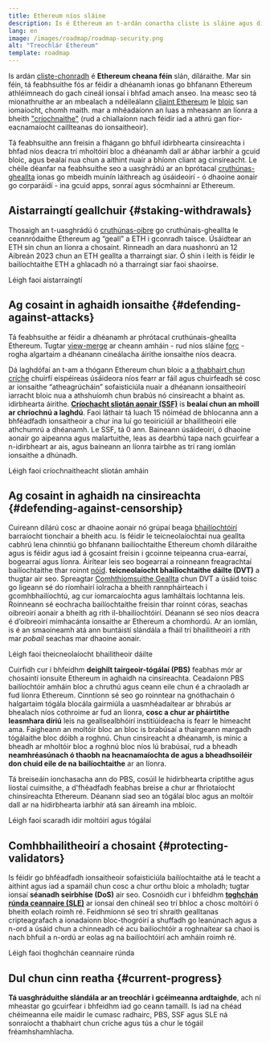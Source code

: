 ```yaml
---
title: Ethereum níos sláine
description: Is é Ethereum an t-ardán conartha cliste is sláine agus díláraithe atá ann. Mar sin féin, tá feabhsuithe fós ar féidir a dhéanamh ionas go bhfanfaidh Ethereum athléimneach d'aon leibhéal ionsaí i bhfad amach anseo.
lang: en
image: /images/roadmap/roadmap-security.png
alt: "Treochlár Ethereum"
template: roadmap
---
```


Is ardán [cliste-chonradh](/glossary/#smart-contract) é **Ethereum cheana féin** slán, díláraithe. Mar sin féin, tá feabhsuithe fós ar féidir a dhéanamh ionas go bhfanann Ethereum athléimneach do gach cineál ionsaí i bhfad amach anseo. Ina measc seo tá mionathruithe ar an mbealach a ndéileálann [cliaint Ethereum](/glossary/#consensus-client) le [bloic](/glossary/#block) san iomaíocht, chomh maith. mar a mhéadaíonn an luas a mheasann an líonra a bheith ["críochnaithe"](/developers/docs/consensus-mechanisms/pos/#finality) (rud a chiallaíonn nach féidir iad a athrú gan fíor-eacnamaíocht caillteanas do ionsaitheoir).

Tá feabhsuithe ann freisin a fhágann go bhfuil idirbhearta cinsireachta i bhfad níos deacra trí mholtóirí bloc a dhéanamh dall ar ábhar iarbhír a gcuid bloic, agus bealaí nua chun a aithint nuair a bhíonn cliant ag cinsireacht. Le chéile déanfar na feabhsuithe seo a uasghrádú ar an bprótacal [cruthúnas-gheallta](/glossary/#pos) ionas go mbeidh muinín láithreach ag úsáideoirí - ó dhaoine aonair go corparáidí - ina gcuid apps, sonraí agus sócmhainní ar Ethereum.

## Aistarraingtí geallchuir {#staking-withdrawals}

Thosaigh an t-uasghrádú ó [cruthúnas-oibre](/glossary/#pow) go cruthúnais-gheallta le ceannródaithe Ethereum ag “geall” a ETH i gconradh taisce. Úsáidtear an ETH sin chun an líonra a chosaint. Rinneadh an dara nuashonrú an 12 Aibreán 2023 chun an ETH geallta a tharraingt siar. Ó shin i leith is féidir le bailíochtaithe ETH a ghlacadh nó a tharraingt siar faoi shaoirse.

<ButtonLink variant="outline-color" href="/staking/withdrawals/">Léigh faoi aistarraingtí</ButtonLink>

## Ag cosaint in aghaidh ionsaithe {#defending-against-attacks}

Tá feabhsuithe ar féidir a dhéanamh ar phrótacal cruthúnais-gheallta Ethereum. Tugtar [view-merge](https://ethresear.ch/t/view-merge-as-a-replacement-for-proposer-boost/13739) ar cheann amháin - rud níos sláine [forc](/glossary/#fork) -rogha algartaim a dhéanann cineálacha áirithe ionsaithe níos deacra.

Dá laghdófaí an t-am a thógann Ethereum chun bloic a [a thabhairt chun críche](/glossary/#finality) chuirfí eispéireas úsáideora níos fearr ar fáil agus chuirfeadh sé cosc ​​ar ionsaithe “atheagrúcháin” sofaisticiúla nuair a dhéanann ionsaitheoirí iarracht bloic nua a athshuíomh chun brabús nó cinsireacht a bhaint as. idirbhearta áirithe. [**Críochacht sliotán aonair (SSF)**](/roadmap/single-slot-finality/) is **bealaí chun an mhoill ar chríochnú a laghdú**. Faoi láthair tá luach 15 nóiméad de bhlocanna ann a bhféadfadh ionsaitheoir a chur ina luí go teoiriciúil ar bhailitheoirí eile athchumrú a dhéanamh. Le SSF, tá 0 ann. Baineann úsáideoirí, ó dhaoine aonair go aipeanna agus malartuithe, leas as dearbhú tapa nach gcuirfear a n-idirbheart ar ais, agus baineann an líonra tairbhe as trí rang iomlán ionsaithe a dhúnadh.

<ButtonLink variant="outline-color" href="/roadmap/single-slot-finality/">Léigh faoi críochnaitheacht sliotán amháin</ButtonLink>

## Ag cosaint in aghaidh na cinsireachta {#defending-against-censorship}

Cuireann dílárú cosc ​​ar dhaoine aonair nó grúpaí beaga [bhailíochtóirí](/glossary/#validator) barraíocht tionchair a bheith acu. Is féidir le teicneolaíochtaí nua geallta cabhrú lena chinntiú go bhfanann bailíochtaithe Ethereum chomh díláraithe agus is féidir agus iad á gcosaint freisin i gcoinne teipeanna crua-earraí, bogearraí agus líonra. Áirítear leis seo bogearraí a roinneann freagrachtaí bailíochtaithe thar roinnt [nóid](/glossary/#node). **teicneolaíocht bhailíochtaithe dáilte (DVT)** a thugtar air seo. Spreagtar [Comhthiomsuithe Geallta](/glossary/#staking-pool) chun DVT a úsáid toisc go ligeann sé do ríomhairí iolracha a bheith rannpháirteach i gcomhbhailíochtú, ag cur iomarcaíochta agus lamháltais lochtanna leis. Roinneann sé eochracha bailíochtaithe freisin thar roinnt córas, seachas oibreoirí aonair a bheith ag rith il-bhailíochtóirí. Déanann sé seo níos deacra é d’oibreoirí mímhacánta ionsaithe ar Ethereum a chomhordú. Ar an iomlán, is é an smaoineamh atá ann buntáistí slándála a fháil trí bhailitheoirí a rith mar _pobail_ seachas mar dhaoine aonair.

<ButtonLink variant="outline-color" href="/staking/dvt/">Léigh faoi theicneolaíocht bhailitheoir dáilte</ButtonLink>

Cuirfidh cur i bhfeidhm **deighilt tairgeoir-tógálaí (PBS)** feabhas mór ar chosaintí ionsuite Ethereum in aghaidh na cinsireachta. Ceadaíonn PBS bailíochtóir amháin bloc a chruthú agus ceann eile chun é a chraoladh ar fud líonra Ethereum. Cinntíonn sé seo go roinntear na gnóthachain ó halgartaim tógála blocála gairmiúla a uasmhéadaítear ar bhrabús ar bhealach níos cothroime ar fud an líonra, **cosc a chur ar pháirtithe leasmhara díriú** leis na geallsealbhóirí institiúideacha is fearr le himeacht ama. Faigheann an moltóir bloc an bloc is brabúsaí a thairgeann margadh tógálaithe bloc dóibh a roghnú. Chun cinsireacht a dhéanamh, is minic a bheadh ​​ar mholtóir bloc a roghnú bloc níos lú brabúsaí, rud a bheadh ​​**neamhréasúnach ó thaobh na heacnamaíochta de agus a bheadh ​​soiléir don chuid eile de na bailíochtaithe** ar an líonra.

Tá breiseáin ionchasacha ann do PBS, cosúil le hidirbhearta criptithe agus liostaí cuimsithe, a d'fhéadfadh feabhas breise a chur ar fhriotaíocht chinsireachta Ethereum. Déanann siad seo an tógálaí bloc agus an moltóir dall ar na hidirbhearta iarbhír atá san áireamh ina mbloic.

<ButtonLink variant="outline-color" href="/roadmap/pbs/">Léigh faoi scaradh idir moltóirí agus tógálaí</ButtonLink>

## Comhbhailitheoirí a chosaint {#protecting-validators}

Is féidir go bhféadfadh ionsaitheoir sofaisticiúla bailíochtaithe atá le teacht a aithint agus iad a spamáil chun cosc ​​​​a chur orthu bloic a mholadh; tugtar ionsaí **séanadh seirbhíse (DoS)** air seo. Cosnóidh cur i bhfeidhm [**toghchán rúnda ceannaire (SLE)**](/roadmap/secret-leader-election) ar ionsaí den chineál seo trí bhloc a chosc moltóirí ó bheith eolach roimh ré. Feidhmíonn sé seo trí shraith gealltanas cripteagrafach a ionadaíonn bloc-thogróirí a shuffadh go leanúnach agus a n-ord a úsáid chun a chinneadh cé acu bailíochtóir a roghnaítear sa chaoi is nach bhfuil a n-ordú ar eolas ag na bailíochtóirí ach amháin roimh ré.

<ButtonLink variant="outline-color" href="/roadmap/secret-leader-election">Léigh faoi thoghchán ceannaire rúnda</ButtonLink>

## Dul chun cinn reatha {#current-progress}

**Tá uasghráduithe slándála ar an treochlár i gcéimeanna ardtaighde**, ach ní mheastar go gcuirfear i bhfeidhm iad go ceann tamaill. Is iad na chéad chéimeanna eile maidir le cumasc radhairc, PBS, SSF agus SLE ná sonraíocht a thabhairt chun críche agus tús a chur le tógáil fréamhshamhlacha.
